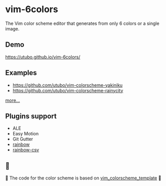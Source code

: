 # vim-6colors
The Vim color scheme editor that generates from only 6 colors or a single image.

## Demo
https://utubo.github.io/vim-6colors/

## Examples
- https://github.com/utubo/vim-colorscheme-yakiniku
- https://github.com/utubo/vim-colorscheme-rainycity

[more...](https://github.com/utubo/vim-6colors/wiki/Examples)

## Plugins support
- ALE
- Easy Motion
- Git Gutter
- [rainbow](https://github.com/luochen1990/rainbow)
- [rainbow-csv](https://github.com/mechatroner/rainbow_csv)

## 🙏
🍺
The code for the color scheme is based on  [vim_colorscheme_template](https://github.com/ggalindezb/vim_colorscheme_template)
🍺
